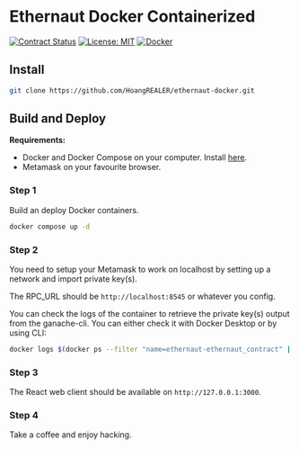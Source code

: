 # Ethernaut Docker Containerized

[![Contract Status](https://github.com/HoangREALER/ethernaut-docker/actions/workflows/test-contracts.yml/badge.svg)](https://github.com/HoangREALER/ethernaut-docker/actions/workflows/test-contracts.yml)
[![License: MIT](https://img.shields.io/badge/License-MIT-yellow.svg)](https://github.com/HoangREALER/ethernaut-docker/blob/main/LICENSE)
[![Docker](https://img.shields.io/badge/docker-%230db7ed.svg?style=for-the-badge&logo=docker&logoColor=white&style=for-the-badge)](https://docs.docker.com/)




## Install
```bash
git clone https://github.com/HoangREALER/ethernaut-docker.git
```

## Build and Deploy
**Requirements:** 
- Docker and Docker Compose on your computer. Install [here](https://docs.docker.com/get-started/get-docker/).
- Metamask on your favourite browser.

### Step 1
Build an deploy Docker containers.
```bash
docker compose up -d
```

### Step 2
You need to setup your Metamask to work on localhost by setting up a network and import private key(s).

The RPC_URL should be `http://localhost:8545` or whatever you config.

You can check the logs of the container to retrieve the private key(s) output from the ganache-cli. You can either check it with Docker Desktop or by using CLI:
```bash
docker logs $(docker ps --filter "name=ethernaut-ethernaut_contract" | awk '{if(NR>1) print $1}')
```

### Step 3
The React web client should be available on `http://127.0.0.1:3000`.

### Step 4
Take a coffee and enjoy hacking.